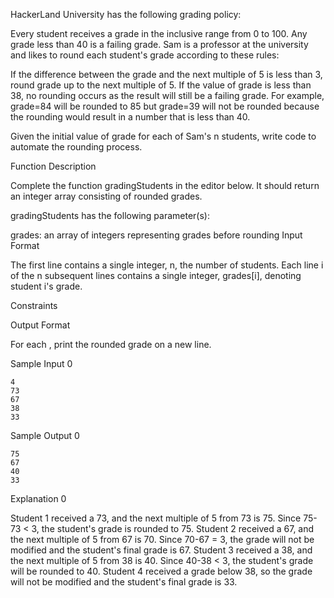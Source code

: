HackerLand University has the following grading policy:

Every student receives a grade in the inclusive range from 0 to 100.
Any grade less than 40 is a failing grade.
Sam is a professor at the university and likes to round each student's grade according to these rules:

If the difference between the grade and the next multiple of 5 is less than 3, round grade up to the next multiple of 5.
If the value of grade is less than 38, no rounding occurs as the result will still be a failing grade.
For example, grade=84 will be rounded to 85 but grade=39 will not be rounded because the rounding would result in a number that is less than 40.

Given the initial value of grade for each of Sam's n students, write code to automate the rounding process.

Function Description

Complete the function gradingStudents in the editor below. It should return an integer array consisting of rounded grades.

gradingStudents has the following parameter(s):

grades: an array of integers representing grades before rounding
Input Format

The first line contains a single integer, n, the number of students.
Each line i of the n subsequent lines contains a single integer, grades[i], denoting student i's grade.

Constraints

Output Format

For each , print the rounded grade on a new line.

Sample Input 0
```
4
73
67
38
33
```
Sample Output 0
```
75
67
40
33
```
Explanation 0

Student 1 received a 73, and the next multiple of 5 from 73 is 75. Since 75-73 < 3, the student's grade is rounded to 75.
Student 2 received a 67, and the next multiple of 5 from 67 is 70. Since 70-67 = 3, the grade will not be modified and the student's final grade is 67.
Student 3 received a 38, and the next multiple of 5 from 38 is 40. Since 40-38 < 3, the student's grade will be rounded to 40.
Student 4 received a grade below 38, so the grade will not be modified and the student's final grade is 33.